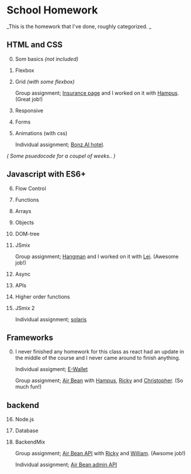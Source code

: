 # School Homework
_This is the homework that I've done, roughly categorized. _

## HTML and CSS
0. Som basics *(not included)*
1. Flexbox
2. Grid *(with some flexbox)*

    Group assignment; [Insurance page](https://github.com/Hampus83/insurance-exam) and I worked on it with [Hampus](https://github.com/Hampus83). (Great job!)

3. Responsive
4. Forms
5. Animations (with css)

    Individual assignment; [Bonz.AI hotel](https://github.com/MonBjo/bonz.ai_hotel).

*( Some psuedocode for a coupel of weeks.. )*

## Javascript with ES6+
6. Flow Control
7. Functions
8. Arrays
9. Objects
10. DOM-tree
11. JSmix

    Group assignment; [Hangman](https://github.com/MonBjo/hangman) and I worked on it with [Lei](https://github.com/Lilyklingy). (Awesome job!)

12. Async
13. APIs
14. Higher order functions
15. JSmix 2

    Individual assignment; [solaris](https://github.com/MonBjo/solaris)

## Frameworks

00. I never finished any homework for this class as react had an update in the middle of the course and I never came around to finish anything. 

    Individual assigment; [E-Wallet](https://github.com/MonBjo/e-wallet)

    Group assignment;  [Air Bean](https://github.com/christopherwahlstrom/AirBean) with [Hampus](https://github.com/Hampus83), [Ricky](https://github.com/RickyJohansson) and [Christopher](https://github.com/christopherwahlstrom). (So much fun!)

## backend
16. Node.js
17. Database
18. BackendMix

    Group assignment; [Air Bean API](https://github.com/RickyJohansson/Airbean-API---Bunny-Scientists) with [Ricky](https://github.com/RickyJohansson) and [William](https://github.com/Williamlof). (Awsome job!)

    Individual assignment; [Air Bean admin API](https://github.com/MonBjo/Airbean-API-admin)